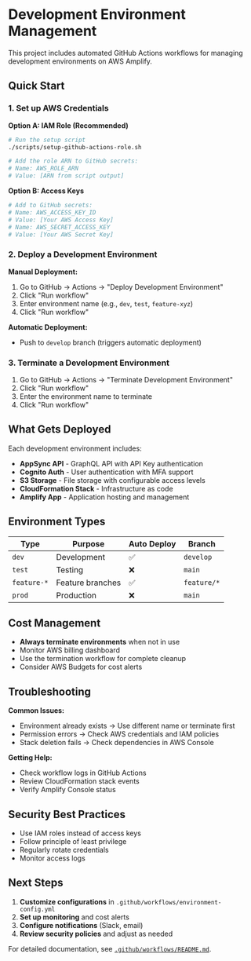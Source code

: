 # Development Environment Management

This project includes automated GitHub Actions workflows for managing development environments on AWS Amplify.

## Quick Start

### 1. Set up AWS Credentials

**Option A: IAM Role (Recommended)**
```bash
# Run the setup script
./scripts/setup-github-actions-role.sh

# Add the role ARN to GitHub secrets:
# Name: AWS_ROLE_ARN
# Value: [ARN from script output]
```

**Option B: Access Keys**
```bash
# Add to GitHub secrets:
# Name: AWS_ACCESS_KEY_ID
# Value: [Your AWS Access Key]
# Name: AWS_SECRET_ACCESS_KEY  
# Value: [Your AWS Secret Key]
```

### 2. Deploy a Development Environment

**Manual Deployment:**
1. Go to GitHub → Actions → "Deploy Development Environment"
2. Click "Run workflow"
3. Enter environment name (e.g., `dev`, `test`, `feature-xyz`)
4. Click "Run workflow"

**Automatic Deployment:**
- Push to `develop` branch (triggers automatic deployment)

### 3. Terminate a Development Environment

1. Go to GitHub → Actions → "Terminate Development Environment"
2. Click "Run workflow"
3. Enter the environment name to terminate
4. Click "Run workflow"

## What Gets Deployed

Each development environment includes:
- **AppSync API** - GraphQL API with API Key authentication
- **Cognito Auth** - User authentication with MFA support
- **S3 Storage** - File storage with configurable access levels
- **CloudFormation Stack** - Infrastructure as code
- **Amplify App** - Application hosting and management

## Environment Types

| Type | Purpose | Auto Deploy | Branch |
|------|---------|-------------|---------|
| `dev` | Development | ✅ | `develop` |
| `test` | Testing | ❌ | `main` |
| `feature-*` | Feature branches | ✅ | `feature/*` |
| `prod` | Production | ❌ | `main` |

## Cost Management

- **Always terminate environments** when not in use
- Monitor AWS billing dashboard
- Use the termination workflow for complete cleanup
- Consider AWS Budgets for cost alerts

## Troubleshooting

**Common Issues:**
- Environment already exists → Use different name or terminate first
- Permission errors → Check AWS credentials and IAM policies
- Stack deletion fails → Check dependencies in AWS Console

**Getting Help:**
- Check workflow logs in GitHub Actions
- Review CloudFormation stack events
- Verify Amplify Console status

## Security Best Practices

- Use IAM roles instead of access keys
- Follow principle of least privilege
- Regularly rotate credentials
- Monitor access logs

## Next Steps

1. **Customize configurations** in `.github/workflows/environment-config.yml`
2. **Set up monitoring** and cost alerts
3. **Configure notifications** (Slack, email)
4. **Review security policies** and adjust as needed

For detailed documentation, see [`.github/workflows/README.md`](.github/workflows/README.md).